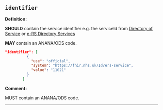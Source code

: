 ## `identifier`

<b>Definition:</b>

**SHOULD** contain the service identifier e.g. the serviceId from <a href="https://www.directoryofservices.nhs.uk/">Directory of Service</a> or <a href="https://digital.nhs.uk/developer/api-catalogue/e-referral-service-fhir">e-RS Directory Services</a>

**MAY** contain an ANANA/ODS code.

```json
"identifier": [
          {
            "use": "official",
            "system": "https://fhir.nhs.uk/Id/ers-service",
            "value": "11021"
          }
        ]
```

<b>Comment:</b>

MUST contain an ANANA/ODS code.

---

